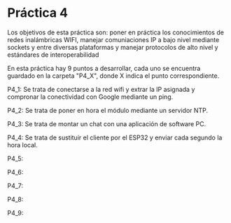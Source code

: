 # Práctica 4
Los objetivos de esta práctica son: poner en práctica los conocimientos de redes inalámbricas WIFI, manejar comuniaciones IP a bajo nivel mediante sockets y entre diversas plataformas y manejar protocolos de alto nivel y estándares de interoperabilidad

En esta práctica hay 9 puntos a desarrollar, cada uno se encuentra guardado en la carpeta "P4_X", donde X indica el punto correspondiente. 

P4_1: Se trata de conectarse a la red wifi y extrar la IP asignada y compronar la conectividad con Google mediante un ping.

P4_2: Se trata de poner en hora el módulo mediante un servidor NTP. 

P4_3: Se trata de montar un chat con una aplicación de software PC.

P4_4: Se trata de sustituir el cliente por el ESP32 y enviar cada segundo la hora local.

P4_5:

P4_6:

P4_7:

P4_8:

P4_9:
 